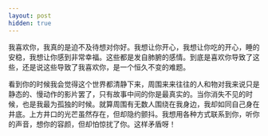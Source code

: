 ```yaml
---
layout: post
hidden: true
---
```

我喜欢你，我真的是迫不及待想对你好。我想让你开心，我想让你吃的开心，睡的安稳，我想让你感到非常幸福。这些都是发自肺腑的感情。到底是喜欢你导致了这些，还是说这些导致了我喜欢你，是一个恒久不变的难题。

看到你的时候我会觉得这个世界都清静下来，周围来来往往的人和物对我来说只是静态的、慢动作的影片罢了，只有故事中间的你是最真实的。当你消失不见的时候，也是我最为孤独的时候。就算周围有无数人围绕在我身边，我却如同自己身在井底。上方井口的光芒虽然存在，但却隐约颤抖。我想用各种方式联系到你，听你的声音，想你的容颜，但却怕惊扰了你。这样矛盾呀！

 

 

 